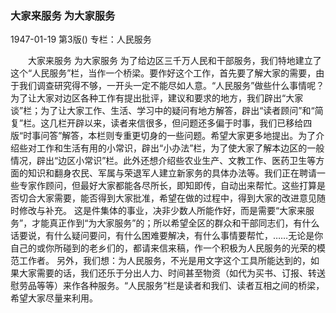 ### 大家来服务  为大家服务

1947-01-19
第3版()
专栏：人民服务

　　大家来服务  为大家服务
    为了给边区三千万人民和干部服务，我们特地建立了这个“人民服务”栏，当作一个桥梁。要作好这个工作，首先要了解大家的需要，由于我们调查研究得不够，一开头一定不能尽如人意。“人民服务”做些什么事情呢？为了让大家对边区各种工作有提出批评，建议和要求的地方，我们辟出“大家谈”栏；为了让大家工作、生活、学习中的疑问有地方解答，辟出“读者顾问”和“简复”栏。这几栏开辟以来，读者来信很多，但问题还多偏于时事，我们已移给四版“时事问答”解答，本栏则专重更切身的一些问题。希望大家更多地提出。为了介绍些对工作和生活有用的小常识，辟出“小办法”栏，为了使大家了解本边区的一般情况，辟出“边区小常识”栏。此外还想介绍些农业生产、文教工作、医药卫生等方面的知识和翻身农民、军属与荣退军人建立新家务的具体办法等。我们正在聘请一些专家作顾问，但最好大家都能各尽所长，即知即传，自动出来帮忙。这些打算是否切合大家需要，能否得到大家批准，希望在做的过程中，得到大家的改进意见随时修改与补充。
    这是件集体的事业，决非少数人所能作好，而是需要“大家来服务”，才能真正作到“为大家服务”的；所以希望全区的群众和干部同志们，有什么话要说，有什么疑问要问，有什么困难要解决，有什么事情要帮忙，……无论是你自己的或你所碰到的老乡们的，都请来信来稿，作一个积极为人民服务的光荣的模范工作者。
    另外，我们想：为人民服务，不光是用文字这个工具所能达到的，如果大家需要的话，我们还乐于分出人力、时间甚至物资（如代为买书、订报、转送慰劳品等等）来作各种服务。“人民服务”栏是读者和我们、读者互相之间的桥梁，希望大家尽量来利用。
